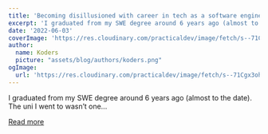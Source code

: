 ```yaml
---
title: 'Becoming disillusioned with career in tech as a software engineer'
excerpt: 'I graduated from my SWE degree around 6 years ago (almost to the date). The uni I went to wasn’t one...'
date: '2022-06-03'
coverImage: 'https://res.cloudinary.com/practicaldev/image/fetch/s--71Cgx3oh--/c_imagga_scale,f_auto,fl_progressive,h_420,q_auto,w_1000/https://dev-to-uploads.s3.amazonaws.com/uploads/articles/j7pw6u3pyikgfkpkbbuc.jpg'
author:
  name: Koders
  picture: "assets/blog/authors/koders.png"
ogImage:
  url: 'https://res.cloudinary.com/practicaldev/image/fetch/s--71Cgx3oh--/c_imagga_scale,f_auto,fl_progressive,h_420,q_auto,w_1000/https://dev-to-uploads.s3.amazonaws.com/uploads/articles/j7pw6u3pyikgfkpkbbuc.jpg'
---
```


I graduated from my SWE degree around 6 years ago (almost to the date). The uni I went to wasn’t one...

[Read more](https://dev.to/martinzokov/becoming-disillusioned-with-career-in-tech-as-a-software-engineer-4pe6)
